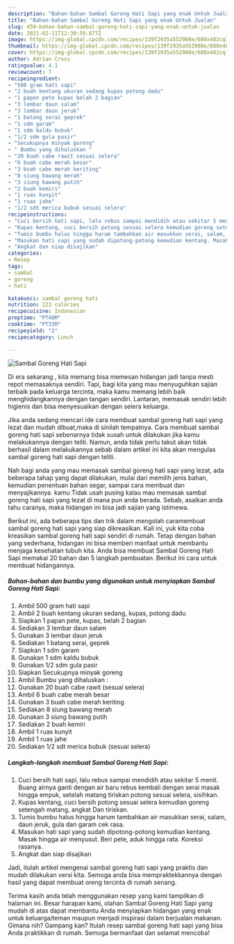 ```yaml
---
description: "Bahan-bahan Sambal Goreng Hati Sapi yang enak Untuk Jualan"
title: "Bahan-bahan Sambal Goreng Hati Sapi yang enak Untuk Jualan"
slug: 459-bahan-bahan-sambal-goreng-hati-sapi-yang-enak-untuk-jualan
date: 2021-02-11T12:30:59.877Z
image: https://img-global.cpcdn.com/recipes/139f2935a552988e/680x482cq70/sambal-goreng-hati-sapi-foto-resep-utama.jpg
thumbnail: https://img-global.cpcdn.com/recipes/139f2935a552988e/680x482cq70/sambal-goreng-hati-sapi-foto-resep-utama.jpg
cover: https://img-global.cpcdn.com/recipes/139f2935a552988e/680x482cq70/sambal-goreng-hati-sapi-foto-resep-utama.jpg
author: Adrian Cross
ratingvalue: 4.1
reviewcount: 7
recipeingredient:
- "500 gram hati sapi"
- "2 buah kentang ukuran sedang kupas potong dadu"
- "1 papan pete kupas belah 2 bagian"
- "3 lembar daun salam"
- "3 lembar daun jeruk"
- "1 batang serai geprek"
- "1 sdm garam"
- "1 sdm kaldu bubuk"
- "1/2 sdm gula pasir"
- "Secukupnya minyak goreng"
- " Bumbu yang dihaluskan "
- "20 buah cabe rawit sesuai selera"
- "6 buah cabe merah besar"
- "3 buah cabe merah keriting"
- "8 siung bawang merah"
- "3 siung bawang putih"
- "2 buah kemiri"
- "1 ruas kunyit"
- "1 ruas jahe"
- "1/2 sdt merica bubuk sesuai selera"
recipeinstructions:
- "Cuci bersih hati sapi, lalu rebus sampai mendidih atau sekitar 5 menit. Buang airnya ganti dengan air baru rebus kembali dengan serai masak hingga empuk, setelah matang tiriskan potong sesuai selera, sisihkan."
- "Kupas kentang, cuci bersih potong sesuai selera kemudian goreng setengah matang, angkat Dan tiriskan."
- "Tumis bumbu halus hingga harum tambahkan air masukkan serai, salam, daun jeruk, gula dan garam cek rasa."
- "Masukan hati sapi yang sudah dipotong-potong kemudian kentang. Masak hingga air menyusut. Beri pete, aduk hingga rata. Koreksi rasanya."
- "Angkat dan siap disajikan"
categories:
- Resep
tags:
- sambal
- goreng
- hati

katakunci: sambal goreng hati 
nutrition: 223 calories
recipecuisine: Indonesian
preptime: "PT40M"
cooktime: "PT33M"
recipeyield: "2"
recipecategory: Lunch

---
```



![Sambal Goreng Hati Sapi](https://img-global.cpcdn.com/recipes/139f2935a552988e/680x482cq70/sambal-goreng-hati-sapi-foto-resep-utama.jpg)

Di era  sekarang , kita memang bisa memesan hidangan jadi tanpa mesti repot memasaknya sendiri. Tapi, bagi kita yang mau menyuguhkan sajian terbaik pada keluarga tercinta, maka kamu memang lebih baik menghidangkannya dengan tangan sendiri. Lantaran, memasak sendiri lebih higienis dan bisa menyesuaikan dengan selera keluarga.

Jika anda sedang mencari ide cara membuat sambal goreng hati sapi yang lezat dan mudah dibuat,maka di sinilah tempatnya. Cara membuat sambal goreng hati sapi  sebenarnya tidak susah untuk dilakukan jika kamu melakukannya dengan teliti. Namun, anda tidak perlu takut akan tidak berhasil dalam melakukannya 
sebab dalam artikel ini kita akan mengulas sambal goreng hati sapi dengan teliti.  



Nah bagi anda yang mau memasak sambal goreng hati sapi yang lezat, ada beberapa tahap yang dapat dilakukan, mulai dari memilih jenis bahan, kemudian penentuan bahan segar, sampai cara membuat dan menyajikannya. kamu Tidak usah pusing kalau mau memasak sambal goreng hati sapi yang lezat di mana pun anda berada. Sebab, asalkan anda  tahu caranya, maka hidangan ini bisa jadi sajian yang istimewa.

Berikut ini, ada beberapa tips dan trik dalam mengolah caramembuat sambal goreng hati sapi yang siap dikreasikan. Kali ini, yuk kita coba kreasikan sambal goreng hati sapi sendiri di rumah. Tetap dengan bahan yang sederhana, hidangan ini bisa memberi manfaat untuk membantu menjaga kesehatan tubuh kita. Anda bisa membuat Sambal Goreng Hati Sapi memakai 20 bahan dan 5 langkah pembuatan. Berikut ini cara untuk membuat hidangannya.

<!--inarticleads1-->

##### Bahan-bahan dan bumbu yang digunakan untuk menyiapkan Sambal Goreng Hati Sapi:

1. Ambil 500 gram hati sapi
1. Ambil 2 buah kentang ukuran sedang, kupas, potong dadu
1. Siapkan 1 papan pete, kupas, belah 2 bagian
1. Sediakan 3 lembar daun salam
1. Gunakan 3 lembar daun jeruk
1. Sediakan 1 batang serai, geprek
1. Siapkan 1 sdm garam
1. Gunakan 1 sdm kaldu bubuk
1. Gunakan 1/2 sdm gula pasir
1. Siapkan Secukupnya minyak goreng
1. Ambil  Bumbu yang dihaluskan :
1. Gunakan 20 buah cabe rawit (sesuai selera)
1. Ambil 6 buah cabe merah besar
1. Gunakan 3 buah cabe merah keriting
1. Sediakan 8 siung bawang merah
1. Gunakan 3 siung bawang putih
1. Sediakan 2 buah kemiri
1. Ambil 1 ruas kunyit
1. Ambil 1 ruas jahe
1. Sediakan 1/2 sdt merica bubuk (sesuai selera)




<!--inarticleads2-->

##### Langkah-langkah membuat Sambal Goreng Hati Sapi:

1. Cuci bersih hati sapi, lalu rebus sampai mendidih atau sekitar 5 menit. Buang airnya ganti dengan air baru rebus kembali dengan serai masak hingga empuk, setelah matang tiriskan potong sesuai selera, sisihkan.
1. Kupas kentang, cuci bersih potong sesuai selera kemudian goreng setengah matang, angkat Dan tiriskan.
1. Tumis bumbu halus hingga harum tambahkan air masukkan serai, salam, daun jeruk, gula dan garam cek rasa.
1. Masukan hati sapi yang sudah dipotong-potong kemudian kentang. Masak hingga air menyusut. Beri pete, aduk hingga rata. Koreksi rasanya.
1. Angkat dan siap disajikan




Jadi, itulah artikel mengenai  sambal goreng hati sapi  yang praktis dan mudah dilakukan versi kita. Semoga anda bisa mempraktekkannya dengan hasil yang dapat membuat oreng tercinta di rumah senang. 

Terima kasih anda telah menggunakan resep yang kami tampilkan di halaman ini. Besar harapan kami, olahan  Sambal Goreng Hati Sapi yang mudah di atas dapat membantu Anda menyiapkan hidangan yang enak untuk keluarga/teman maupun menjadi inspirasi dalam berjualan makanan. Gimana nih? Gampang kan? Itulah resep sambal goreng hati sapi yang bisa Anda praktikkan di rumah. Semoga bermanfaat dan selamat mencoba!

